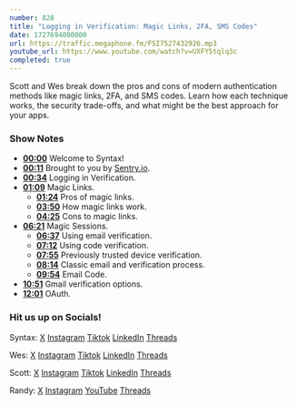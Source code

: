 ```yaml
---
number: 828
title: "Logging in Verification: Magic Links, 2FA, SMS Codes"
date: 1727694000000
url: https://traffic.megaphone.fm/FSI7527432926.mp3
youtube_url: https://www.youtube.com/watch?v=UXFY5tqlq3c
completed: true
---
```


Scott and Wes break down the pros and cons of modern authentication methods like magic links, 2FA, and SMS codes. Learn how each technique works, the security trade-offs, and what might be the best approach for your apps.

### Show Notes

* **[00:00](#t=00:00)** Welcome to Syntax!
* **[00:11](#t=00:11)** Brought to you by [Sentry.io](https://sentry.io/syntax).
* **[00:34](#t=00:34)** Logging in Verification.
* **[01:09](#t=01:09)** Magic Links.
    * **[01:24](#t=01:24)** Pros of magic links.
    * **[03:50](#t=03:50)** How magic links work.
    * **[04:25](#t=04:25)** Cons to magic links.
* **[06:21](#t=06:21)** Magic Sessions.
    * **[06:37](#t=06:37)** Using email verification.
    * **[07:12](#t=07:12)** Using code verification.
    * **[07:55](#t=07:55)** Previously trusted device verification.
    * **[08:14](#t=08:14)** Classic email and verification process.
    * **[09:54](#t=09:54)** Email Code.
* **[10:51](#t=10:51)** Gmail verification options.
* **[12:01](#t=12:01)** OAuth.

### Hit us up on Socials!

Syntax: [X](https://twitter.com/syntaxfm) [Instagram](https://www.instagram.com/syntax_fm/) [Tiktok](https://www.tiktok.com/@syntaxfm) [LinkedIn](https://www.linkedin.com/company/96077407/admin/feed/posts/) [Threads](https://www.threads.net/@syntax_fm)

Wes: [X](https://twitter.com/wesbos) [Instagram](https://www.instagram.com/wesbos/) [Tiktok](https://www.tiktok.com/@wesbos) [LinkedIn](https://www.linkedin.com/in/wesbos/) [Threads](https://www.threads.net/@wesbos)

Scott: [X](https://twitter.com/stolinski) [Instagram](https://www.instagram.com/stolinski/) [Tiktok](https://www.tiktok.com/@stolinski) [LinkedIn](https://www.linkedin.com/in/stolinski/) [Threads](https://www.threads.net/@stolinski)

Randy: [X](https://twitter.com/randyrektor) [Instagram](https://www.instagram.com/randyrektor/) [YouTube](https://www.youtube.com/@randyrektor) [Threads](https://www.threads.net/@randyrektor)
